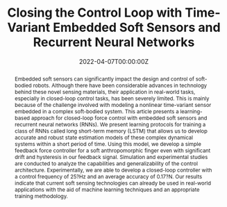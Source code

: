 ---
title: "Closing the Control Loop with Time-Variant Embedded Soft Sensors and Recurrent Neural Networks"
authors:
- Thomas George Thuruthel
- Paul Gardner
- Fumiya Iida

date: "2022-04-07T00:00:00Z"
doi: ""

# Schedule page publish date (NOT publication's date).
publishDate: "2022-01-01T00:00:00Z"

# Publication type.
# Legend: 0 = Uncategorized; 1 = Conference paper; 2 = Journal article;
# 3 = Preprint / Working Paper; 4 = Report; 5 = Book; 6 = Book section;
# 7 = Thesis; 8 = Patent
publication_types: ["2"]

# Publication name and optional abbreviated publication name.
publication: "Soft Robotics Journal"
publication_short: ""

abstract: Embedded soft sensors can significantly impact the design and control of soft-bodied robots. Although there have been considerable advances in technology behind these novel sensing materials, their application in real-world tasks, especially in closed-loop control tasks, has been severely limited. This is mainly because of the challenge involved with modeling a nonlinear time-variant sensor embedded in a complex soft-bodied system. This article presents a learning-based approach for closed-loop force control with embedded soft sensors and recurrent neural networks (RNNs). We present learning protocols for training a class of RNNs called long short-term memory (LSTM) that allows us to develop accurate and robust state estimation models of these complex dynamical systems within a short period of time. Using this model, we develop a simple feedback force controller for a soft anthropomorphic finger even with significant drift and hysteresis in our feedback signal. Simulation and experimental studies are conducted to analyze the capabilities and generalizability of the control architecture. Experimentally, we are able to develop a closed-loop controller with a control frequency of 25?Hz and an average accuracy of 0.17?N. Our results indicate that current soft sensing technologies can already be used in real-world applications with the aid of machine learning techniques and an appropriate training methodology.

# Summary. An optional shortened abstract.
summary: 

tags:
- Source Themes
featured: true

links:
- name: Custom Link
  url: 
url_pdf: 
url_code: 
url_video: '#'

---